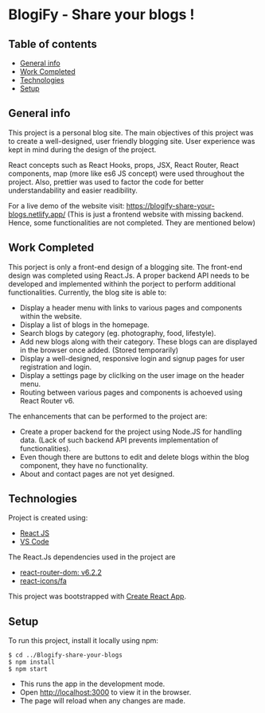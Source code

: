 # BlogiFy - Share your blogs ! 

## Table of contents
* [General info](#general-info)
* [Work Completed](#work-completed)
* [Technologies](#technologies)
* [Setup](#setup)

## General info
This project is a personal blog site. The main objectives of this project was to create a well-designed, user friendly blogging site. User experience was kept in mind during the design of the project. 

React concepts such as React Hooks, props, JSX, React Router, React components, map (more like es6 JS concept) were used throughout the project. Also, prettier was used to factor the code for better understandability and easier readibility.

For a live demo of the website visit: https://blogify-share-your-blogs.netlify.app/
(This is just a frontend website with missing backend. Hence, some functionalities are not completed. They are mentioned below)


## Work Completed
This porject is only a front-end design of a blogging site. The front-end design was completed using React.Js. A proper backend API needs to be developed and implemented withinh the porject to perform additional functionalities.
Currently, the blog site is able to:
* Display a header menu with links to various pages and components within the website.
*  Display a list of blogs in the homepage.
* Search blogs by category (eg. photography, food, lifestyle).
* Add new blogs along with their category. These blogs can are displayed in the browser once added. (Stored temporarily)
* Display a well-designed, responsive login and signup pages for user registration and login.
*  Display a settings page by cliclking on the user image on the header menu. 
*  Routing between various pages and components is achoeved using React Router v6.

The enhancements that can be performed to the project are:
* Create a proper backend for the project using Node.JS for handling data. (Lack of such backend API prevents implementation of functionalities).
* Even though there are buttons to edit and delete blogs within the blog component, they have no functionality. 
* About and contact pages are not yet designed.


	
## Technologies
Project is created using:
* [React JS](https://reactjs.org/)
* [VS Code](https://code.visualstudio.com/)

The React.Js dependencies used in the project are
* [react-router-dom: v6.2.2](https://www.npmjs.com/package/react-router-dom)
* [react-icons/fa](https://react-icons.github.io/react-icons/icons?name=fa)
	
This project was bootstrapped with [Create React App](https://github.com/facebook/create-react-app).


## Setup
To run this project, install it locally using npm:

```
$ cd ../Blogify-share-your-blogs
$ npm install
$ npm start

```
* This runs the app in the development mode.
* Open [http://localhost:3000](http://localhost:3000) to view it in the browser.
* The page will reload when any changes are made.




